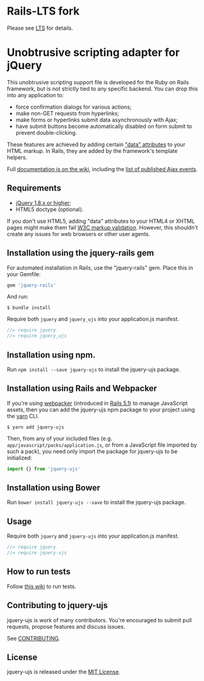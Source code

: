 # Rails-LTS fork

Please see [LTS](LTS) for details.

Unobtrusive scripting adapter for jQuery
========================================

This unobtrusive scripting support file is developed for the Ruby on Rails framework, but is not strictly tied to any specific backend. You can drop this into any application to:

- force confirmation dialogs for various actions;
- make non-GET requests from hyperlinks;
- make forms or hyperlinks submit data asynchronously with Ajax;
- have submit buttons become automatically disabled on form submit to prevent double-clicking.

These features are achieved by adding certain ["data" attributes][data] to your HTML markup. In Rails, they are added by the framework's template helpers.

Full [documentation is on the wiki][wiki], including the [list of published Ajax events][events].

Requirements
------------

- [jQuery 1.8.x or higher][jquery];
- HTML5 doctype (optional).

If you don't use HTML5, adding "data" attributes to your HTML4 or XHTML pages might make them fail [W3C markup validation][validator]. However, this shouldn't create any issues for web browsers or other user agents.

Installation using the jquery-rails gem
------------

For automated installation in Rails, use the "jquery-rails" gem. Place this in your Gemfile:

```ruby
gem 'jquery-rails'
```

And run:

```shell
$ bundle install
```

Require both `jquery` and `jquery_ujs` into your application.js manifest.

```javascript
//= require jquery
//= require jquery_ujs
```

Installation using npm.
------------

Run `npm install --save jquery-ujs` to install the jquery-ujs package.

Installation using Rails and Webpacker
------------

If you're using [webpacker](https://github.com/rails/webpacker) (introduced in [Rails 5.1](http://edgeguides.rubyonrails.org/5_1_release_notes.html#optional-webpack-support)) to manage JavaScript assets, then you can add the jquery-ujs npm package to your project using the [yarn](https://yarnpkg.com/en/) CLI.

```
$ yarn add jquery-ujs
```

Then, from any of your included files (e.g. `app/javascript/packs/application.js`, or from a JavaScript file imported by such a pack), you need only import the package for jquery-ujs to be initialized:

```js
import {} from 'jquery-ujs'
```

Installation using Bower
------------

Run `bower install jquery-ujs --save` to install the jquery-ujs package.

Usage
------------

Require both `jquery` and `jquery-ujs` into your application.js manifest.

```javascript
//= require jquery
//= require jquery-ujs
```

How to run tests
------------

Follow [this wiki](https://github.com/rails/jquery-ujs/wiki/Running-Tests-and-Contributing) to run tests.

## Contributing to jquery-ujs

jquery-ujs is work of many contributors. You're encouraged to submit pull requests, propose
features and discuss issues.

See [CONTRIBUTING](CONTRIBUTING.md).

## License
jquery-ujs is released under the [MIT License](MIT-LICENSE).

[data]: http://www.w3.org/TR/html5/dom.html#embedding-custom-non-visible-data-with-the-data-*-attributes "Embedding custom non-visible data with the data-* attributes"
[wiki]: https://github.com/rails/jquery-ujs/wiki
[events]: https://github.com/rails/jquery-ujs/wiki/ajax
[jquery]: http://docs.jquery.com/Downloading_jQuery
[validator]: http://validator.w3.org/
[csrf]: http://api.rubyonrails.org/classes/ActionController/RequestForgeryProtection.html
[adapter]: https://github.com/rails/jquery-ujs/raw/master/src/rails.js
